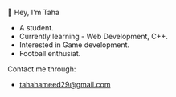 
👋 Hey, I'm Taha 
   - A student.
   - Currently learning - Web Development, C++.
   - Interested in Game development.
   - Football enthusiat.
   
Contact me through:
   - tahahameed29@gmail.com
    




